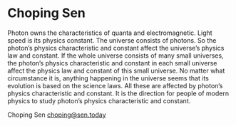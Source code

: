# Choping Sen

Photon owns the characteristics of quanta and electromagnetic. Light speed is its physics
constant. The universe consists of photons. So the photon’s physics characteristic and constant
affect the universe’s physics law and constant. If the whole universe consists of many small
universes, the photon’s physics characteristic and constant in each small universe affect the
physics law and constant of this small universe. No matter what circumstance it is, anything
happening in the universe seems that its evolution is based on the science laws. All these are
affected by photon’s physics characteristic and constant. It is the direction for people of modern
physics to study photon’s physics characteristic and constant.

Choping Sen    choping@sen.today
